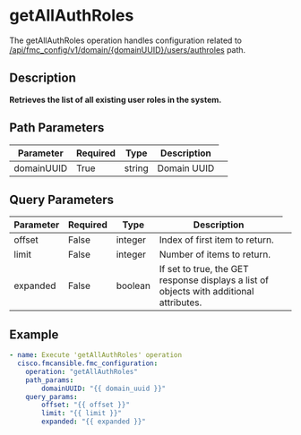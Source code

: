 # getAllAuthRoles

The getAllAuthRoles operation handles configuration related to [/api/fmc_config/v1/domain/{domainUUID}/users/authroles](/paths//api/fmc_config/v1/domain/{domain_uuid}/users/authroles.md) path.&nbsp;
## Description
**Retrieves the list of all existing user roles in the system.**

## Path Parameters
| Parameter | Required | Type | Description |
| --------- | -------- | ---- | ----------- |
| domainUUID | True | string <td colspan=3> Domain UUID |

## Query Parameters
| Parameter | Required | Type | Description |
| --------- | -------- | ---- | ----------- |
| offset | False | integer <td colspan=3> Index of first item to return. |
| limit | False | integer <td colspan=3> Number of items to return. |
| expanded | False | boolean <td colspan=3> If set to true, the GET response displays a list of objects with additional attributes. |

## Example
```yaml
- name: Execute 'getAllAuthRoles' operation
  cisco.fmcansible.fmc_configuration:
    operation: "getAllAuthRoles"
    path_params:
        domainUUID: "{{ domain_uuid }}"
    query_params:
        offset: "{{ offset }}"
        limit: "{{ limit }}"
        expanded: "{{ expanded }}"

```